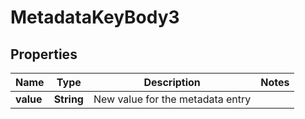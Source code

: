 # MetadataKeyBody3

## Properties
Name | Type | Description | Notes
------------ | ------------- | ------------- | -------------
**value** | **String** | New value for the metadata entry | 
